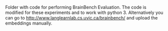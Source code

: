 Folder with code for performing BrainBench Evaluation. The code is modified for these experiments and to work with python 3. Alternatively you can go to http://www.langlearnlab.cs.uvic.ca/brainbench/ and upload the embeddings manually. 